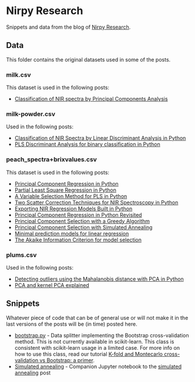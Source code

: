 # Nirpy Research
Snippets and data from the blog of [Nirpy Research](https://nirpyresearch.com/).

## Data
This folder contains the original datasets used in some of the posts. 

### milk.csv
This dataset is used in the following posts:
* [Classification of NIR spectra by Principal Components Analysis](https://nirpyresearch.com/classification-nir-spectra-principal-component-analysis-python/)

### milk-powder.csv 
Used in the following posts:
* [Classification of NIR Spectra by Linear Discriminant Analysis in Python](https://nirpyresearch.com/classification-nir-spectra-linear-discriminant-analysis-python/)
* [PLS Discriminant Analysis for binary classification in Python](https://nirpyresearch.com/pls-discriminant-analysis-binary-classification-python/)

### peach_spectra+brixvalues.csv
This dataset is used in the following posts:
* [Principal Component Regression in Python](https://nirpyresearch.com/principal-component-regression-python/)
* [Partial Least Square Regression in Python](https://nirpyresearch.com/partial-least-squares-regression-python/)
* [A Variable Selection Method for PLS in Python](https://nirpyresearch.com/variable-selection-method-pls-python/)
* [Two Scatter Correction Techniques for NIR Spectroscopy in Python](https://nirpyresearch.com/two-scatter-correction-techniques-nir-spectroscopy-python/)
* [Exporting NIR Regression Models Built in Python](https://nirpyresearch.com/exporting-nir-regression-models-built-in-python/)
* [Principal Component Regression in Python Revisited](https://nirpyresearch.com/principal-component-regression-python-revisited/)
* [Principal Component Selection with a Greedy Algorithm](https://nirpyresearch.com/principal-component-selection-greedy-algorithm/)
* [Principal Component Selection with Simulated Annealing](https://nirpyresearch.com/principal-component-selection-with-simulated-annealing/)
* [Minimal prediction models for linear regression](https://nirpyresearch.com/minimal-prediction-models-linear-regression/)
* [The Akaike Information Criterion for model selection](https://nirpyresearch.com/akaike-information-criterion-for-model-selection/)

### plums.csv
Used in the following posts:
* [Detecting outliers using the Mahalanobis distance with PCA in Python](https://nirpyresearch.com/detecting-outliers-using-mahalanobis-distance-pca-python/)
* [PCA and kernel PCA explained](https://nirpyresearch.com/pca-kernel-pca-explained/)

## Snippets
Whatever piece of code that can be of general use or will not make it in the last versions of the posts will be (in time) posted here.

* [bootstrap.py](https://github.com/nevernervous78/nirpyresearch/blob/master/snippets/bootstrap.py) - Data splitter implementing the Bootstrap cross-validation method. This is not currently available in scikit-learn. This class is consistent with scikit-learn usage in a limited case. For more info on how to use this class, read our tutorial [K-fold and Montecarlo cross-validation vs Bootstrap: a primer](https://nirpyresearch.com/kfold-montecarlo-cross-validation-bootstrap-primer/).
* [Simulated annealing](https://github.com/nevernervous78/nirpyresearch/blob/master/snippets/Wavelength%20band%20selection%20with%20simulated%20annealing.ipynb) - Companion Jupyter notebook to the [simulated annealing](https://nirpyresearch.com/principal-component-selection-with-simulated-annealing/) post
